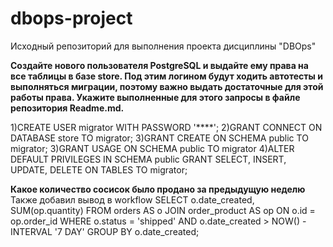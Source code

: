 # dbops-project
Исходный репозиторий для выполнения проекта дисциплины "DBOps"

**Создайте нового пользователя PostgreSQL и выдайте ему права на все таблицы в базе store. Под этим логином будут ходить автотесты и выполняться миграции, поэтому важно выдать достаточные для этой работы права. Укажите выполненные для этого запросы в файле репозитория Readme.md.**


1)CREATE USER migrator WITH PASSWORD '****';
2)GRANT CONNECT ON DATABASE store TO migrator;
3)GRANT CREATE ON SCHEMA public TO migrator;
3)GRANT USAGE ON SCHEMA public TO migrator
4)ALTER DEFAULT PRIVILEGES IN SCHEMA public GRANT SELECT, INSERT, UPDATE, DELETE ON TABLES TO migrator;  

**Какое количество сосисок было продано за предыдущую неделю**
Также добавил вывод в workflow
SELECT o.date_created, SUM(op.quantity) 
         FROM orders AS o JOIN order_product AS op ON o.id = op.order_id 
         WHERE o.status = 'shipped' AND o.date_created > NOW() - INTERVAL '7 DAY' GROUP BY o.date_created;

